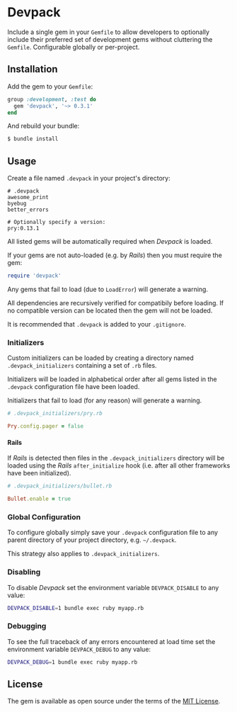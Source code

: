 # Devpack

Include a single gem in your `Gemfile` to allow developers to optionally include their preferred set of development gems without cluttering the `Gemfile`. Configurable globally or per-project.

## Installation

Add the gem to your `Gemfile`:

```ruby
group :development, :test do
  gem 'devpack', '~> 0.3.1'
end
```

And rebuild your bundle:

```bash
$ bundle install
```

## Usage

Create a file named `.devpack` in your project's directory:

```
# .devpack
awesome_print
byebug
better_errors

# Optionally specify a version:
pry:0.13.1
```

All listed gems will be automatically required when _Devpack_ is loaded.

If your gems are not auto-loaded (e.g. by _Rails_) then you must require the gem:
```ruby
require 'devpack'
```

Any gems that fail to load (due to `LoadError`) will generate a warning.

All dependencies are recursively verified for compatibily before loading. If no compatible version can be located then the gem will not be loaded.

It is recommended that `.devpack` is added to your `.gitignore`.

### Initializers

Custom initializers can be loaded by creating a directory named `.devpack_initializers` containing a set of `.rb` files.

Initializers will be loaded in alphabetical order after all gems listed in the `.devpack` configuration file have been loaded.

Initializers that fail to load (for any reason) will generate a warning.

```ruby
# .devpack_initializers/pry.rb

Pry.config.pager = false
```

#### Rails

If _Rails_ is detected then files in the `.devpack_initializers` directory will be loaded using the _Rails_ `after_initialize` hook (i.e. after all other frameworks have been initialized).

```ruby
# .devpack_initializers/bullet.rb

Bullet.enable = true
```

### Global Configuration

To configure globally simply save your `.devpack` configuration file to any parent directory of your project directory, e.g. `~/.devpack`.

This strategy also applies to `.devpack_initializers`.

### Disabling

To disable _Devpack_ set the environment variable `DEVPACK_DISABLE` to any value:
```bash
DEVPACK_DISABLE=1 bundle exec ruby myapp.rb
```

### Debugging

To see the full traceback of any errors encountered at load time set the environment variable `DEVPACK_DEBUG` to any value:
```bash
DEVPACK_DEBUG=1 bundle exec ruby myapp.rb
```

## License

The gem is available as open source under the terms of the [MIT License](https://opensource.org/licenses/MIT).
